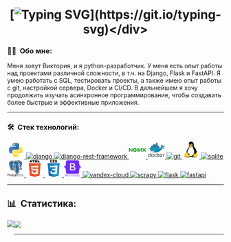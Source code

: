 # <div align="center">[![Typing SVG](https://readme-typing-svg.herokuapp.com?color=%2336BCF7&lines=Welcome+To+My+GitHub+Profile+!)](https://git.io/typing-svg)</div>

### :woman_technologist: &nbsp;Обо мне:

Меня зовут Виктория, и я python-разработчик. У меня есть опыт работы над проектами различной сложности, в т.ч. на Django, Flask и FastAPI. Я умею работать с SQL, тестировать проекты, а также имею опыт работы с git, настройкой сервера, Docker и CI/CD. В дальнейшем я хочу продолжить изучать асинхронное программирование, чтобы создавать более быстрые и эффективные приложения.

---

### 🛠 &nbsp;Стек технологий:

<p align="left">
  <a href="https://www.python.org" target="_blank" rel="noreferrer"> 
    <img src="https://raw.githubusercontent.com/devicons/devicon/master/icons/python/python-original.svg" alt="python" width="40" height="40"/> 
  </a>
  <a href="https://www.djangoproject.com/" target="_blank" rel="noreferrer"> 
    <img src="https://cdn.worldvectorlogo.com/logos/django.svg" alt="django" width="40" height="40"/> 
  </a>
  <a href="https://www.django-rest-framework.org/" target="_blank" rel="noreferrer">
   <img src="https://cdn.iconscout.com/icon/free/png-256/django-2-282855.png" alt="django-rest-framework" width="40" height="40"/> 
  </a>
  <a href="https://www.nginx.com" target="_blank" rel="noreferrer"> 
    <img src="https://raw.githubusercontent.com/devicons/devicon/master/icons/nginx/nginx-original.svg" alt="nginx" width="40" height="40"/> 
  </a>
  <a href="https://www.docker.com/" target="_blank" rel="noreferrer"> 
    <img src="https://raw.githubusercontent.com/devicons/devicon/master/icons/docker/docker-original-wordmark.svg" alt="docker" width="40" height="40"/> 
  </a> 
  <a href="https://git-scm.com/" target="_blank" rel="noreferrer"> 
    <img src="https://www.vectorlogo.zone/logos/git-scm/git-scm-icon.svg" alt="git" width="40" height="40"/> 
  </a>
  <a href="https://www.linux.org/" target="_blank" rel="noreferrer"> 
    <img src="https://raw.githubusercontent.com/devicons/devicon/master/icons/linux/linux-original.svg" alt="linux" width="40" height="40"/> 
  </a> 
  <a href="https://www.sqlite.org/" target="_blank" rel="noreferrer"> 
    <img src="https://www.vectorlogo.zone/logos/sqlite/sqlite-icon.svg" alt="sqlite" width="40" height="40"/> 
  </a>
  <a href="https://www.postgresql.org" target="_blank" rel="noreferrer"> 
    <img src="https://raw.githubusercontent.com/devicons/devicon/master/icons/postgresql/postgresql-original-wordmark.svg" alt="postgresql" width="40" height="40"/> 
  </a> 
  <a href="https://www.w3.org/html/" target="_blank" rel="noreferrer"> 
    <img src="https://raw.githubusercontent.com/devicons/devicon/master/icons/html5/html5-original-wordmark.svg" alt="html5" width="40" height="40"/> 
  </a>
  <a href="https://www.w3schools.com/css/" target="_blank" rel="noreferrer"> 
    <img src="https://raw.githubusercontent.com/devicons/devicon/master/icons/css3/css3-original-wordmark.svg" alt="css3" width="40" height="40"/> 
  </a>
  <a href="https://getbootstrap.com/" target="_blank" rel="noreferrer"> 
    <img src="https://raw.githubusercontent.com/devicons/devicon/master/icons/bootstrap/bootstrap-plain-wordmark.svg" alt="bootstrap" width="40" height="40"/> 
  </a>
  <a href="https://cloud.yandex.com/" target="_blank" rel="noreferrer"> 
    <img src="https://avatars.githubusercontent.com/u/60144309?s=280&v=4" alt="yandex-cloud" width="40" height="40"/> 
  </a>
    <a href="https://cloud.yandex.com/" target="_blank" rel="noreferrer"> 
    <img src="https://scrapy.org/img/scrapylogo.png" alt="scrapy" width="100" height="40"/> 
  </a>
    <a href="https://cloud.yandex.com/" target="_blank" rel="noreferrer"> 
    <img src="https://flask.palletsprojects.com/en/2.3.x/_images/flask-horizontal.png" alt="flask" width="100" height="40"/> 
  </a>
  <a href="https://cloud.yandex.com/" target="_blank" rel="noreferrer"> 
    <img src="https://fastapi.tiangolo.com/img/logo-margin/logo-teal.png" alt="fastapi" width="100" height="40"/> 
  </a>
</p>

---

## 📊 &nbsp;Статистика:

<div>
  <a href="https://github-readme-stats.vercel.app/api?username=vikkilat">
    <img align="left" height="165" src="https://github-readme-stats.vercel.app/api?username=vikkilat&include_all_commits=false&show_icons=true&hide=prs&theme=default&title_color=4887d7&icon_color=5193e4&bg_color=ffffff00&text_color=647a86&text_bold=false&border_color=444c54"/>
  </a>
  <a href="https://github-readme-stats.vercel.app/api/top-langs/?username=vikkilat">
    <img align="center" height="165" src="https://github-readme-stats.vercel.app/api/top-langs/?username=vikkilat&layout=compact&theme=default&langs_count=6&custom_title=Languages&title_color=4887d7&bg_color=ffffff00&text_color=647a86&border_color=444c54&card_width=350"/>
  </a>
</div>

---
